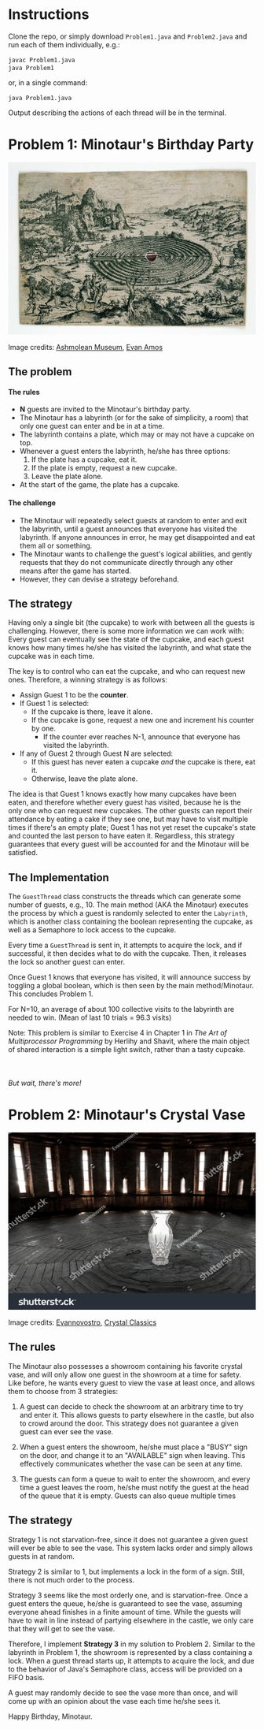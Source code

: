 # Instructions
Clone the repo, or simply download `Problem1.java` and `Problem2.java` and run each of them individually, e.g.:
```
javac Problem1.java
java Problem1
```
or, in a single command:
```
java Problem1.java
```
Output describing the actions of each thread will be in the terminal.

# Problem 1: Minotaur's Birthday Party

![The cake at the end of the maze.](https://github.com/NicholasR32/MinotaurMindgames/blob/main/imgs/mazecake.png)

Image credits: [Ashmolean Museum](https://www.ashmolean.org/article/myths-of-the-labyrinth), [Evan Amos](https://en.wikipedia.org/wiki/Cupcake#/media/File:Hostess-Cupcake-Whole.jpg)

## The problem
#### The rules
- **N** guests are invited to the Minotaur's birthday party.
- The Minotaur has a labyrinth (or for the sake of simplicity, a room) that only one guest can enter and be in at a time.
- The labyrinth contains a plate, which may or may not have a cupcake on top.
- Whenever a guest enters the labyrinth, he/she has three options:
    1. If the plate has a cupcake, eat it.
    2. If the plate is empty, request a new cupcake.
    3. Leave the plate alone.
- At the start of the game, the plate has a cupcake.

#### The challenge
- The Minotaur will repeatedly select guests at random to enter and exit the labyrinth, until a guest announces that everyone has visited the labyrinth. If anyone announces in error, he may get disappointed and eat them all or something.
- The Minotaur wants to challenge the guest's logical abilities, and gently requests that they do not communicate directly through any other means after the game has started.
- However, they can devise a strategy beforehand.

## The strategy
Having only a single bit (the cupcake) to work with between all the guests is challenging. However, there is some more information we can work with: Every guest can eventually see the state of the cupcake, and each guest knows how many times he/she has visited the labyrinth, and what state the cupcake was in each time.

The key is to control who can eat the cupcake, and who can request new ones. Therefore, a winning strategy is as follows:

- Assign Guest 1 to be the **counter**.
- If Guest 1 is selected:
    - If the cupcake is there, leave it alone.
    - If the cupcake is gone, request a new one and increment his counter by one.
        - If the counter ever reaches N-1, announce that everyone has visited the labyrinth.
- If any of Guest 2 through Guest N are selected:
    - If this guest has never eaten a cupcake *and* the cupcake is there, eat it.
    - Otherwise, leave the plate alone.

The idea is that Guest 1 knows exactly how many cupcakes have been eaten, and therefore whether every guest has visited, because he is the only one who can request new cupcakes. The other guests can report their attendance by eating a cake if they see one, but may have to visit multiple times if there's an empty plate; Guest 1 has not yet reset the cupcake's state and counted the last person to have eaten it. Regardless, this strategy guarantees that every guest will be accounted for and the Minotaur will be satisfied.

## The Implementation
The `GuestThread` class constructs the threads which can generate some number of guests, e.g., 10. The main method (AKA the Minotaur) executes the process by which a guest is randomly selected to enter the `Labyrinth`, which is another class containing the boolean representing the cupcake, as well as a Semaphore to lock access to the cupcake.

Every time a `GuestThread` is sent in, it attempts to acquire the lock, and if successful, it then decides what to do with the cupcake. Then, it releases the lock so another guest can enter.

Once Guest 1 knows that everyone has visited, it will announce success by toggling a global boolean, which is then seen by the main method/Minotaur. This concludes Problem 1.

For N=10, an average of about 100 collective visits to the labyrinth are needed to win. (Mean of last 10 trials = 96.3 visits)

Note: This problem is similar to Exercise 4 in Chapter 1 in *The Art of Multiprocessor Programming* by Herlihy and Shavit, where the main object of shared interaction is a simple light switch, rather than a tasty cupcake.
\
\
\
\
*But wait, there's more!*

# Problem 2: Minotaur's Crystal Vase
![His beloved crystal vase.](https://github.com/NicholasR32/MinotaurMindgames/blob/main/imgs/vaseroom.png)

Image credits: [Evannovostro](https://www.shutterstock.com/image-photo/dark-castle-tower-round-room-interior-103286093), [Crystal Classics](https://www.crystalclassics.com/waterford/1057803.htm)

## The rules
The Minotaur also possesses a showroom containing his favorite crystal vase, and will only allow one guest in the showroom at a time for safety. Like before, he wants every guest to view the vase at least once, and allows them to choose from 3 strategies:

1. A guest can decide to check the showroom at an arbitrary time to try and enter it. This allows guests to party elsewhere in the castle, but also to crowd around the door. This strategy does not guarantee a given guest can ever see the vase.

2. When a guest enters the showroom, he/she must place a "BUSY" sign on the door, and change it to an "AVAILABLE" sign when leaving. This effectively communicates whether the vase can be seen at any time.

3. The guests can form a queue to wait to enter the showroom, and every time a guest leaves the room, he/she must notify the guest at the head of the queue that it is empty. Guests can also queue multiple times

## The strategy

Strategy 1 is not starvation-free, since it does not guarantee a given guest will ever be able to see the vase. This system lacks order and simply allows guests in at random.

Strategy 2 is similar to 1, but implements a lock in the form of a sign. Still, there is not much order to the process.

Strategy 3 seems like the most orderly one, and is starvation-free. Once a guest enters the queue, he/she is guaranteed to see the vase, assuming everyone ahead finishes in a finite amount of time. While the guests will have to wait in line instead of partying elsewhere in the castle, we only care that they will get to see the vase.

Therefore, I implement **Strategy 3** in my solution to Problem 2.
Similar to the labyrinth in Problem 1, the showroom is represented by a class containing a lock. When a guest thread starts up, it attempts to acquire the lock, and due to the behavior of Java's Semaphore class, access will be provided on a FIFO basis.

A guest may randomly decide to see the vase more than once, and will come up with an opinion about the vase each time he/she sees it.

Happy Birthday, Minotaur.